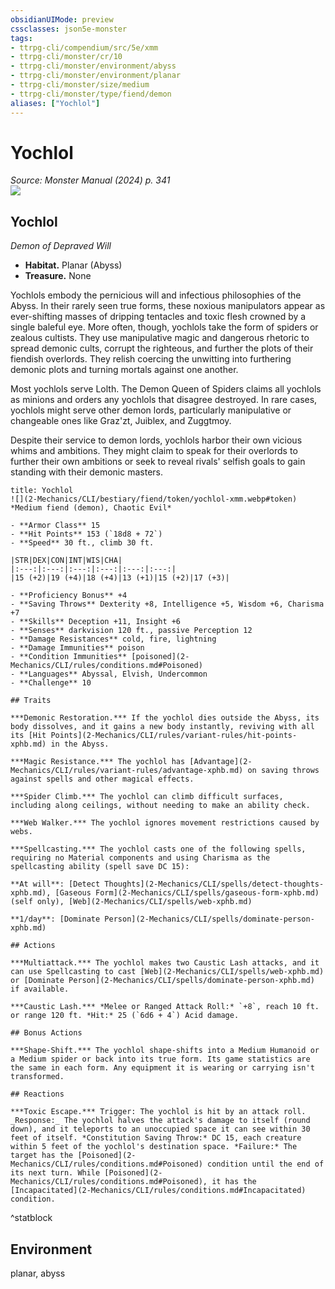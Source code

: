 ```yaml
---
obsidianUIMode: preview
cssclasses: json5e-monster
tags:
- ttrpg-cli/compendium/src/5e/xmm
- ttrpg-cli/monster/cr/10
- ttrpg-cli/monster/environment/abyss
- ttrpg-cli/monster/environment/planar
- ttrpg-cli/monster/size/medium
- ttrpg-cli/monster/type/fiend/demon
aliases: ["Yochlol"]
---
```

# Yochlol
*Source: Monster Manual (2024) p. 341*  
![](2-Mechanics/CLI/books/monster-manual-2025/img/yochlol.webp#right)

## Yochlol

*Demon of Depraved Will*

- **Habitat.** Planar (Abyss)  
- **Treasure.** None  

Yochlols embody the pernicious will and infectious philosophies of the Abyss. In their rarely seen true forms, these noxious manipulators appear as ever-shifting masses of dripping tentacles and toxic flesh crowned by a single baleful eye. More often, though, yochlols take the form of spiders or zealous cultists. They use manipulative magic and dangerous rhetoric to spread demonic cults, corrupt the righteous, and further the plots of their fiendish overlords. They relish coercing the unwitting into furthering demonic plots and turning mortals against one another.

Most yochlols serve Lolth. The Demon Queen of Spiders claims all yochlols as minions and orders any yochlols that disagree destroyed. In rare cases, yochlols might serve other demon lords, particularly manipulative or changeable ones like Graz'zt, Juiblex, and Zuggtmoy.

Despite their service to demon lords, yochlols harbor their own vicious whims and ambitions. They might claim to speak for their overlords to further their own ambitions or seek to reveal rivals' selfish goals to gain standing with their demonic masters.

```ad-statblock
title: Yochlol
![](2-Mechanics/CLI/bestiary/fiend/token/yochlol-xmm.webp#token)
*Medium fiend (demon), Chaotic Evil*

- **Armor Class** 15 
- **Hit Points** 153 (`18d8 + 72`) 
- **Speed** 30 ft., climb 30 ft.

|STR|DEX|CON|INT|WIS|CHA|
|:---:|:---:|:---:|:---:|:---:|:---:|
|15 (+2)|19 (+4)|18 (+4)|13 (+1)|15 (+2)|17 (+3)|

- **Proficiency Bonus** +4
- **Saving Throws** Dexterity +8, Intelligence +5, Wisdom +6, Charisma +7
- **Skills** Deception +11, Insight +6
- **Senses** darkvision 120 ft., passive Perception 12
- **Damage Resistances** cold, fire, lightning
- **Damage Immunities** poison
- **Condition Immunities** [poisoned](2-Mechanics/CLI/rules/conditions.md#Poisoned)
- **Languages** Abyssal, Elvish, Undercommon
- **Challenge** 10

## Traits

***Demonic Restoration.*** If the yochlol dies outside the Abyss, its body dissolves, and it gains a new body instantly, reviving with all its [Hit Points](2-Mechanics/CLI/rules/variant-rules/hit-points-xphb.md) in the Abyss.

***Magic Resistance.*** The yochlol has [Advantage](2-Mechanics/CLI/rules/variant-rules/advantage-xphb.md) on saving throws against spells and other magical effects.

***Spider Climb.*** The yochlol can climb difficult surfaces, including along ceilings, without needing to make an ability check.

***Web Walker.*** The yochlol ignores movement restrictions caused by webs.

***Spellcasting.*** The yochlol casts one of the following spells, requiring no Material components and using Charisma as the spellcasting ability (spell save DC 15):

**At will**: [Detect Thoughts](2-Mechanics/CLI/spells/detect-thoughts-xphb.md), [Gaseous Form](2-Mechanics/CLI/spells/gaseous-form-xphb.md) (self only), [Web](2-Mechanics/CLI/spells/web-xphb.md)

**1/day**: [Dominate Person](2-Mechanics/CLI/spells/dominate-person-xphb.md)

## Actions

***Multiattack.*** The yochlol makes two Caustic Lash attacks, and it can use Spellcasting to cast [Web](2-Mechanics/CLI/spells/web-xphb.md) or [Dominate Person](2-Mechanics/CLI/spells/dominate-person-xphb.md) if available.

***Caustic Lash.*** *Melee or Ranged Attack Roll:* `+8`, reach 10 ft. or range 120 ft. *Hit:* 25 (`6d6 + 4`) Acid damage.

## Bonus Actions

***Shape-Shift.*** The yochlol shape-shifts into a Medium Humanoid or a Medium spider or back into its true form. Its game statistics are the same in each form. Any equipment it is wearing or carrying isn't transformed.

## Reactions

***Toxic Escape.*** Trigger: The yochlol is hit by an attack roll. _Response:_ The yochlol halves the attack's damage to itself (round down), and it teleports to an unoccupied space it can see within 30 feet of itself. *Constitution Saving Throw:* DC 15, each creature within 5 feet of the yochlol's destination space. *Failure:* The target has the [Poisoned](2-Mechanics/CLI/rules/conditions.md#Poisoned) condition until the end of its next turn. While [Poisoned](2-Mechanics/CLI/rules/conditions.md#Poisoned), it has the [Incapacitated](2-Mechanics/CLI/rules/conditions.md#Incapacitated) condition.
```
^statblock

## Environment

planar, abyss